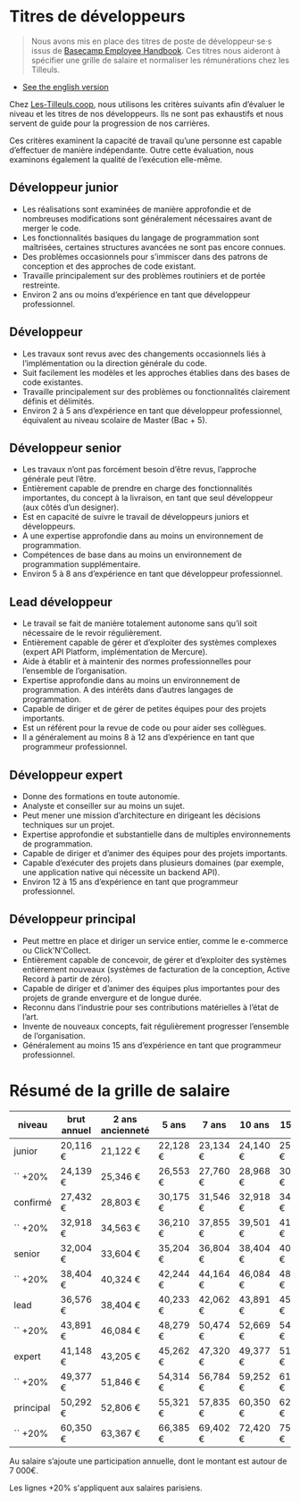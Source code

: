 # Titres de développeurs

> Nous avons mis en place des titres de poste de développeur‧se‧s issus de [Basecamp Employee Handbook](https://github.com/basecamp/handbook). Ces titres nous aideront à spécifier une grille de salaire et normaliser les rémunérations chez les Tilleuls.

- [See the english version](en/README.md)

Chez [Les-Tilleuls.coop](https://les-tilleuls.coop), nous utilisons les critères suivants afin d’évaluer le niveau et les titres de nos développeurs. Ils ne sont pas exhaustifs et nous servent de guide pour la progression de nos carrières.

Ces critères examinent la capacité de travail qu’une personne est capable d’effectuer de manière indépendante. Outre cette évaluation, nous examinons également la qualité de l’exécution elle-même.

## Développeur junior

- Les réalisations sont examinées de manière approfondie et de nombreuses modifications sont généralement nécessaires avant de merger le code.
- Les fonctionnalités basiques du langage de programmation sont maîtrisées, certaines structures avancées ne sont pas encore connues.
- Des problèmes occasionnels pour s’immiscer dans des patrons de conception et des approches de code existant.
- Travaille principalement sur des problèmes routiniers et de portée restreinte.
- Environ 2 ans ou moins d’expérience en tant que développeur professionnel.

## Développeur

- Les travaux sont revus avec des changements occasionnels liés à l’implémentation ou la direction générale du code.
- Suit facilement les modèles et les approches établies dans des bases de code existantes.
- Travaille principalement sur des problèmes ou fonctionnalités clairement définis et délimités.
- Environ 2 à 5 ans d’expérience en tant que développeur professionnel, équivalent au niveau scolaire de Master (Bac + 5).

## Développeur senior

- Les travaux n’ont pas forcément besoin d’être revus, l’approche générale peut l’être.
- Entièrement capable de prendre en charge des fonctionnalités importantes, du concept à la livraison, en tant que seul développeur (aux côtés d’un designer).
- Est en capacité de suivre le travail de développeurs juniors et développeurs.
- A une expertise approfondie dans au moins un environnement de programmation.
- Compétences de base dans au moins un environnement de programmation supplémentaire.
- Environ 5 à 8 ans d’expérience en tant que développeur professionnel.

## Lead développeur

- Le travail se fait de manière totalement autonome sans qu’il soit nécessaire de le revoir régulièrement.
- Entièrement capable de gérer et d’exploiter des systèmes complexes (expert API Platform, implémentation de Mercure).
- Aide à établir et à maintenir des normes professionnelles pour l’ensemble de l’organisation.
- Expertise approfondie dans au moins un environnement de programmation. A des intérêts dans d’autres langages de programmation.
- Capable de diriger et de gérer de petites équipes pour des projets importants.
- Est un référent pour la revue de code ou pour aider ses collègues.
- Il a généralement au moins 8 à 12 ans d’expérience en tant que programmeur professionnel.

## Développeur expert

- Donne des formations en toute autonomie.
- Analyste et conseiller sur au moins un sujet.
- Peut mener une mission d’architecture en dirigeant les décisions techniques sur un projet.
- Expertise approfondie et substantielle dans de multiples environnements de programmation.
- Capable de diriger et d’animer des équipes pour des projets importants.
- Capable d’exécuter des projets dans plusieurs domaines (par exemple, une application native qui nécessite un backend API).
- Environ 12 à 15 ans d’expérience en tant que programmeur professionnel.

## Développeur principal

- Peut mettre en place et diriger un service entier, comme le e-commerce ou Click'N'Collect.
- Entièrement capable de concevoir, de gérer et d’exploiter des systèmes entièrement nouveaux (systèmes de facturation de la conception, Active Record à partir de zéro).
- Capable de diriger et d’animer des équipes plus importantes pour des projets de grande envergure et de longue durée.
- Reconnu dans l’industrie pour ses contributions matérielles à l’état de l’art.
- Invente de nouveaux concepts, fait régulièrement progresser l’ensemble de l’organisation.
- Généralement au moins 15 ans d’expérience en tant que programmeur professionnel.

# Résumé de la grille de salaire

| niveau    | brut annuel | 2 ans ancienneté | 5 ans    | 7 ans    | 10 ans   | 15 ans   |
| --------- | ----------- | ---------------- | -------- | -------- | -------- | -------- |
| junior    | 20,116 €    | 21,122 €         | 22,128 € | 23,134 € | 24,140 € | 25,146 € |
| `` +20%   | 24,139 €    | 25,346 €         | 26,553 € | 27,760 € | 28,968 € | 30,175 € |
| confirmé  | 27,432 €    | 28,803 €         | 30,175 € | 31,546 € | 32,918 € | 34,290 € |
| `` +20%   | 32,918 €    | 34,563 €         | 36,210 € | 37,855 € | 39,501 € | 41,148 € |
| senior    | 32,004 €    | 33,604 €         | 35,204 € | 36,804 € | 38,404 € | 40,005 € |
| `` +20%   | 38,404 €    | 40,324 €         | 42,244 € | 44,164 € | 46,084 € | 48,006 € |
| lead      | 36,576 €    | 38,404 €         | 40,233 € | 42,062 € | 43,891 € | 45,720 € |
| `` +20%   | 43,891 €    | 46,084 €         | 48,279 € | 50,474 € | 52,669 € | 54,864 € |
| expert    | 41,148 €    | 43,205 €         | 45,262 € | 47,320 € | 49,377 € | 51,435 € |
| `` +20%   | 49,377 €    | 51,846 €         | 54,314 € | 56,784 € | 59,252 € | 61,722 € |
| principal | 50,292 €    | 52,806 €         | 55,321 € | 57,835 € | 60,350 € | 62,865 € |
| `` +20%   | 60,350 €    | 63,367 €         | 66,385 € | 69,402 € | 72,420 € | 75,438 € |

Au salaire s’ajoute une participation annuelle, dont le montant est autour de 7 000€.

Les lignes +20% s'appliquent aux salaires parisiens.
